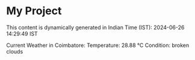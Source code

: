 # My Project

This content is dynamically generated in Indian Time (IST): 2024-06-26 14:29:49 IST


Current Weather in Coimbatore:
Temperature: 28.88 °C
Condition: broken clouds
